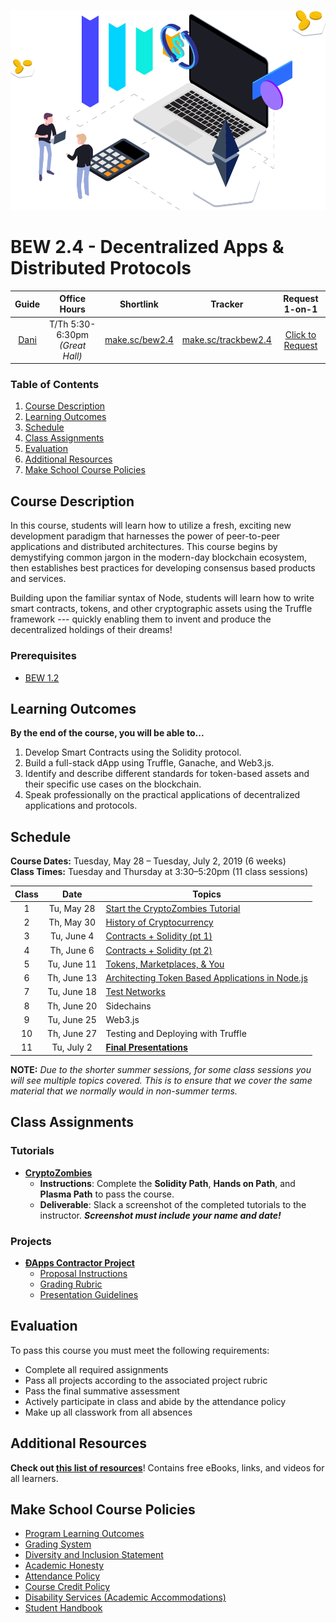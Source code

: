 <p align="center">
   <img src="trading.png" height="320" alt="BEW 2.4 @ Make School">
</p>

# BEW 2.4 - Decentralized Apps & Distributed Protocols

| Guide  |          Office Hours           |    Shortlink     |        Tracker        |   Request 1-on-1   |
| :----: | :-----------------------------: | :--------------: | :-------------------: | :----------------: |
| [Dani] | T/Th 5:30-6:30pm *(Great Hall)* | [make.sc/bew2.4] | [make.sc/trackbew2.4] | [Click to Request] |

[Dani]: https://github.com/droxey
[make.sc/bew2.4]: https://make.sc/bew2.4
[make.sc/trackbew2.4]: https://make.sc/trackbew2.4
[Click to Request]: https://make.sc/meetwithdani

### Table of Contents

1. [Course Description](#Course-Description)
2. [Learning Outcomes](#Learning-Outcomes)
3. [Schedule](#Schedule)
4. [Class Assignments](#Class-Assignments)
5. [Evaluation](#Evaluation)
6. [Additional Resources](#Additional-Resources)
7. [Make School Course Policies](#Make-School-Course-Policies)

## Course Description

In this course, students will learn how to utilize a fresh, exciting new development paradigm that harnesses the power of peer-to-peer applications and distributed architectures. This course begins by demystifying common jargon in the modern-day blockchain ecosystem, then establishes best practices for developing consensus based products and services.

Building upon the familiar syntax of Node, students will learn how to write smart contracts, tokens, and other cryptographic assets using the Truffle framework --- quickly enabling them to invent and produce the decentralized holdings of their dreams!

### Prerequisites

- [BEW 1.2](https://make.sc/bew1.2)

## Learning Outcomes

**By the end of the course, you will be able to...**

1. Develop Smart Contracts using the Solidity protocol.
1. Build a full-stack dApp using Truffle, Ganache, and Web3.js.
1. Identify and describe different standards for token-based assets and their specific use cases on the blockchain.
1. Speak professionally on the practical applications of decentralized applications and protocols.

## Schedule

**Course Dates:** Tuesday, May 28 – Tuesday, July 2, 2019 (6 weeks)<br>
**Class Times:** Tuesday and Thursday at 3:30–5:20pm (11 class sessions)

| Class |    Date     | Topics                                             |
| :---: | :---------: | -------------------------------------------------- |
|   1   | Tu, May 28  | [Start the CryptoZombies Tutorial]                 |
|   2   | Th, May 30  | [History of Cryptocurrency]                        |
|   3   | Tu, June 4  | [Contracts + Solidity (pt 1)]                      |
|   4   | Th, June 6  | [Contracts + Solidity (pt 2)]                      |
|   5   | Tu, June 11 | [Tokens, Marketplaces, & You]                      |
|   6   | Th, June 13 | [Architecting Token Based Applications in Node.js] |
|   7   | Tu, June 18 | [Test Networks]                                    |
|   8   | Th, June 20 | Sidechains                                         |
|   9   | Tu, June 25 | Web3.js                                            |
|  10   | Th, June 27 | Testing and Deploying with Truffle                 |
|  11   | Tu, July 2  | **[Final Presentations]**                          |

**NOTE:** *Due to the shorter summer sessions, for some class sessions you will see multiple topics covered. This is to ensure that we cover the same material that we normally would in non-summer terms.*

[Start the CryptoZombies Tutorial]: https://cryptozombies.io
[History of Cryptocurrency]: Lessons/Lesson2.md
[Contracts + Solidity (pt 1)]: Lessons/Lesson3.md
[Contracts + Solidity (pt 2)]: Lessons/Lesson4.md
[Tokens, Marketplaces, & You]: Lessons/Lesson5.md
[Architecting Token Based Applications in Node.js]: Lessons/Lesson6.md
[Test Networks]: Lessons/Lesson7.md
[Lesson 8]: Lessons/Lesson8.md
[Lesson 9]: Lessons/Lesson9.md
[Lesson 10]: Lessons/Lesson10.md
[Lesson 11]: Lessons/Lesson11.md
[Lesson 12]: Lessons/Lesson12.md
[Lesson 13]: Lessons/Lesson13.md
[Final Presentations]: Project/presentations.md

## Class Assignments

### Tutorials

- **[CryptoZombies](https://cryptozombies.io)**
    - **Instructions**: Complete the **Solidity Path**, **Hands on Path**, and **Plasma Path** to pass the course.
    - **Deliverable**: Slack a screenshot of the completed tutorials to the instructor. _**Screenshot must include your name and date!**_

### Projects

- **[ÐApps Contractor Project](Project/requirements.md)**
    - [Proposal Instructions](Project/proposal.md)
    - [Grading Rubric](Project/rubric.md)
    - [Presentation Guidelines](Project/presentation.md)

## Evaluation

To pass this course you must meet the following requirements:

- Complete all required assignments
- Pass all projects according to the associated project rubric
- Pass the final summative assessment
- Actively participate in class and abide by the attendance policy
- Make up all classwork from all absences

## Additional Resources

**Check out [this list of resources](Resources/AdditionalResources.md)**! Contains free eBooks, links, and videos for all learners.

## Make School Course Policies

- [Program Learning Outcomes](https://make.sc/program-learning-outcomes)
- [Grading System](https://make.sc/grading-system)
- [Diversity and Inclusion Statement](https://make.sc/diversity-and-inclusion-statement)
- [Academic Honesty](https://make.sc/academic-honesty-policy)
- [Attendance Policy](https://make.sc/attendance-policy)
- [Course Credit Policy](https://make.sc/course-credit-policy)
- [Disability Services (Academic Accommodations)](https://make.sc/disability-services)
- [Student Handbook](https://make.sc/student-handbook)
